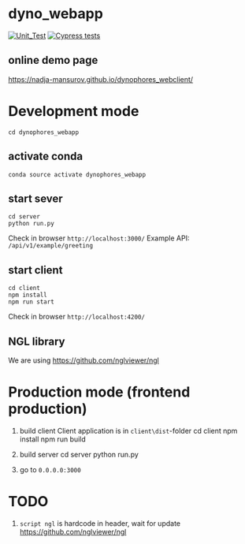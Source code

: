 # dyno_webapp
[![Unit_Test](https://github.com/nadja-mansurov/dyno_webapp/actions/workflows/main.yml/badge.svg)](https://github.com/nadja-mansurov/dyno_webapp/actions/workflows/main.yml)
[![Cypress tests](https://github.com/nadja-mansurov/dyno_webapp/actions/workflows/main.yml/badge.svg)](https://github.com/nadja-mansurov/dyno_webapp/actions/workflows/main.yml)
## online demo page 
https://nadja-mansurov.github.io/dynophores_webclient/

# Development mode 

    cd dynophores_webapp

## activate conda 
    conda source activate dynophores_webapp
    
## start sever
    cd server
    python run.py

Check in browser `http://localhost:3000/`
Example API: `/api/v1/example/greeting`


## start client
    cd client
    npm install
    npm run start

Check in browser `http://localhost:4200/`

## NGL library
We are using https://github.com/nglviewer/ngl 

# Production mode (frontend production)

1. build client
Client application is in `client\dist`-folder
    cd client
    npm install
    npm run build

2. build server
    cd server
    python run.py

3. go to `0.0.0.0:3000`


# TODO 
1) `script ngl` is hardcode in header, wait for update https://github.com/nglviewer/ngl
